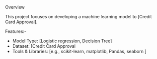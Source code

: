 Overview

This project focuses on developing a machine learning model to [Credit Card Approval].

Features:-

- Model Type: [Logistic regression, Decision Tree]
- Dataset: [Credit Card Approval
- Tools & Libraries: [e.g., scikit-learn, matplotlib, Pandas, seaborn ]



